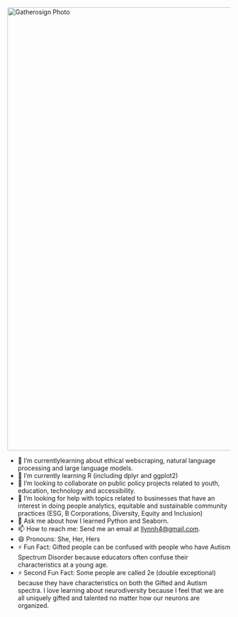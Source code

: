 

<img width="1000" alt="Gatherosign Photo" src="https://user-images.githubusercontent.com/94628744/210380965-d20ba663-e13d-40c4-bc3a-0bcdb23c3a47.png">


- 🔭 I’m currentlylearning about ethical webscraping, natural language processing and large language models.
- 🌱 I’m currently learning R (including dplyr and ggplot2)
- 👯 I’m looking to collaborate on public policy projects related to youth, education, technology and accessibility. 
- 🤔 I’m looking for help with topics related to businesses that have an interest in doing people analytics, equitable and sustainable community practices (ESG, B Corporations, Diversity, Equity and Inclusion)  
- 💬 Ask me about how I learned Python and Seaborn.  
- 📫 How to reach me: Send me an email at llynnh4@gmail.com. 
- 😄 Pronouns: She, Her, Hers
- ⚡ Fun Fact: Gifted people can be confused with people who have Autism Spectrum Disorder because educators often confuse their characteristics at a young age.
- ⚡ Second Fun Fact: Some people are called 2e (double exceptional) because they have characteristics on both the Gifted and Autism spectra. I love learning about neurodiversity because I feel that we are all uniquely gifted and talented no matter how our neurons are organized.  


